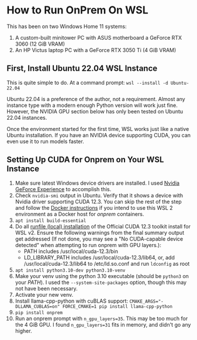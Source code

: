 How to Run OnPrem On WSL
========================

This has been on two Windows Home 11 systems:

1. A custom-built minitower PC with ASUS motherboard a GeForce RTX 3060 (12 GiB
   VRAM)
2. An HP Victus laptop PC with a GeForce RTX 3050 Ti (4 GiB VRAM)

First, Install Ubuntu 22.04 WSL Instance
----------------------------------------

This is quite simple to do. At a command prompt: `wsl --install -d Ubuntu-22.04`

Ubuntu 22.04 is a preference of the author, not a requirement. Almost any instance
type with a modern enough Python version will work just fine. However, the
NVIDIA GPU section below has only been tested on Ubuntu 22.04 instances.

Once the environment started for the first time, WSL works just like a native
Ubuntu installation. If you have an NVIDIA device supporting CUDA, you can even
use it to run models faster.

Setting Up CUDA for Onprem on Your WSL Instance
-----------------------------------------------

1. Make sure latest Windows device drivers are installed. I used
   [Nvidia GeForce Experience](https://www.nvidia.com/en-us/geforce/geforce-experience/)
   to accomplish this.
2. Check `nvidia-smi` output in Ubuntu. Verify that it shows a device with Nvidia
   driver supporting CUDA 12.3. You can skip the rest of the step and follow the
   [Docker instructions](#how-to-run-onprem-in-a-docker-container) if you intend to
   use this WSL 2 environment as a Docker host for *onprem* containers.
3. `apt install build-essential`
4. Do all [runfile (local) installation](https://developer.nvidia.com/cuda-downloads?target_os=Linux&target_arch=x86_64&Distribution=WSL-Ubuntu&target_version=2.0&target_type=runfile_local)
   of the Official CUDA 12.3 toolkit install for WSL v2. Ensure the following
   warnings from the final summary output get addressed (If not done, you may
   see a "No CUDA-capable device detected" when attempting to run onprem with
   GPU layers.):
   * PATH includes /usr/local/cuda-12.3/bin
   * LD_LIBRARY_PATH includes /usr/local/cuda-12.3/lib64, or, add
     /usr/local/cuda-12.3/lib64 to /etc/ld.so.conf and run `ldconfig` as root
5. `apt install python3.10-dev python3.10-venv`
6. Make your venv using the python 3.10 executable (should be `python3` on your
   *PATH*). I used the `--system-site-packages` option, though this may not have
   been necessary.
7. Activate your new venv.
8. Install llama-cpp-python with cuBLAS support:
   `CMAKE_ARGS="-DLLAMA_CUBLAS=on" FORCE_CMAKE=1 pip install llama-cpp-python`
9. `pip install onprem`
10. Run an onprem prompt with `n_gpu_layers=35`. This may be too much for the 4
    GiB GPU. I found `n_gpu_layers=31` fits in memory, and didn't go any higher.